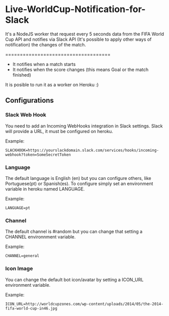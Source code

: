 Live-WorldCup-Notification-for-Slack
====================================

It's a NodeJS worker that request every 5 seconds data from the FIFA World Cup API and notifies via Slack API (It's possible to apply other ways of notification) the changes of the match.

====================================

+ It notifies when a match starts
+ It notifies when the score changes (this means Goal or the match finished)

It is posible to run it as a worker on Heroku :)

## Configurations

### Slack Web Hook

You need to add an Incoming WebHooks integration in Slack settings. Slack will provide a URL, it must be configured on heroku.

Example:
```
SLACKHOOK=https://yourslackdomain.slack.com/services/hooks/incoming-webhook?token=SomeSecretToken
```

### Language

The default language is English (en) but you can configure others, like Portuguese(pt) or Spanish(es). To configure simply set an environment variable in heroku named LANGUAGE.

Example:
```
LANGUAGE=pt
```

### Channel

The default channel is #random but you can change that setting a CHANNEL environnment variable.

Example:
```
CHANNEL=general
```
### Icon Image

You can change the default bot icon/avatar by setting a ICON_URL environment variable.

Example:
```
ICON_URL=http://worldcupzones.com/wp-content/uploads/2014/05/the-2014-fifa-world-cup-in46.jpg
```
